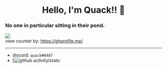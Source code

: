 <h1 align="center">Hello, I'm Quack!! 👋</h1>
<h3 align="left">No one in particular sitting in their pond.</h3>
  
![](https://api.ghprofile.me/view?username=quaackk&style=for-the-badge&color=FFD700)
<br /> view counter by: https://ghprofile.me/

---
+ discord: `quack#0487`
+ [![github activity/stats: ](https://github-readme-stats.vercel.app/api?username=quaackk)



<!--
**quaackk/quaackk** is a ✨ _special_ ✨ repository because its `README.md` (this file) appears on your GitHub profile.

Here are some ideas to get you started:

- 🔭 I’m currently working on ...
- 🌱 I’m currently learning ...
- 👯 I’m looking to collaborate on ...
- 🤔 I’m looking for help with ...
- 💬 Ask me about ...
- 📫 How to reach me: ...
- 😄 Pronouns: ...
- ⚡ Fun fact: ...
-->

